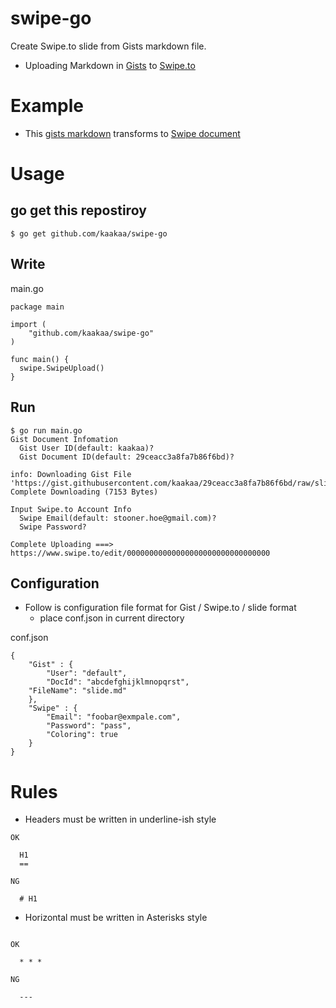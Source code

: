 swipe-go
========

Create Swipe.to slide from Gists markdown file.

* Uploading Markdown in [Gists](https://gist.github.com/ "Gists") to [Swipe.to](https://www.swipe.to/markdown/ "Swipe.to")

Example
=======

* This [gists markdown](https://gist.github.com/kaakaa/29ceacc3a8fa7b86f6bd "gists markdown") transforms to [Swipe document](https://www.swipe.to/0913ck "Swipe document")

Usage
=====

go get this repostiroy
----------------------

```
$ go get github.com/kaakaa/swipe-go
```

Write
-----

main.go
```
package main

import (
	"github.com/kaakaa/swipe-go"
)

func main() {
  swipe.SwipeUpload()
}
```

Run
---

```
$ go run main.go
Gist Document Infomation
  Gist User ID(default: kaakaa)?
  Gist Document ID(default: 29ceacc3a8fa7b86f6bd)?

info: Downloading Gist File 'https://gist.githubusercontent.com/kaakaa/29ceacc3a8fa7b86f6bd/raw/slide.md'
Complete Downloading (7153 Bytes)

Input Swipe.to Account Info
  Swipe Email(default: stooner.hoe@gmail.com)?
  Swipe Password?

Complete Uploading ===> https://www.swipe.to/edit/00000000000000000000000000000000

```

Configuration
-------------

* Follow is configuration file format for Gist / Swipe.to / slide format
  * place conf.json in current directory

conf.json
```
{
	"Gist" : {
		"User": "default",
		"DocId": "abcdefghijklmnopqrst",
    "FileName": "slide.md"
	},
	"Swipe" : {
		"Email": "foobar@exmpale.com",
		"Password": "pass",
		"Coloring": true
	}
}
```

Rules
=====

* Headers must be written in underline-ish style

```
OK

  H1
  ==
```

```
NG

  # H1
```

* Horizontal must be written in Asterisks style

```

OK

  * * *
```

```
NG

  ---
```
